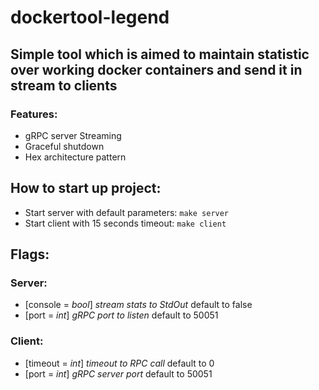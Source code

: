 # dockertool-legend

## Simple tool which is aimed to maintain statistic over working docker containers and send it in stream to clients

### Features:
- gRPC server Streaming
- Graceful shutdown
- Hex architecture pattern

## How to start up project:
- Start server with default parameters:
``make server``
- Start client with 15 seconds timeout:
``make client``

## Flags:
### Server:
- [console = *bool*] *stream stats to StdOut* default to false
- [port = *int*] *gRPC port to listen* default to 50051
### Client:
- [timeout = *int*] *timeout to RPC call* default to 0
- [port = *int*] *gRPC server port* default to 50051